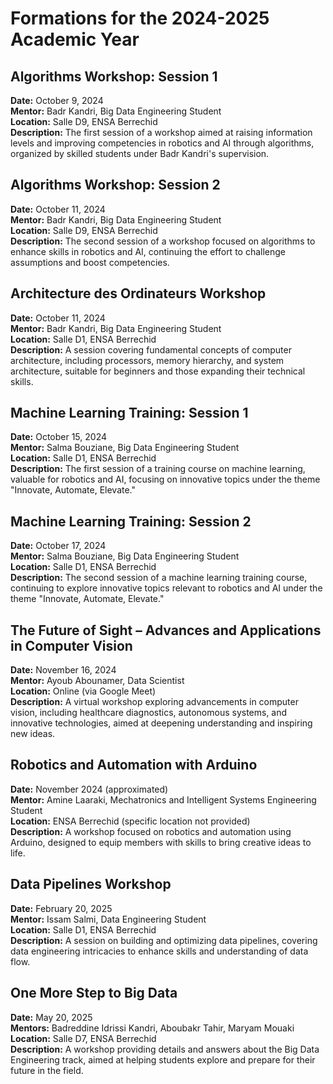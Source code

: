 # Formations for the 2024-2025 Academic Year

## Algorithms Workshop: Session 1

**Date:** October 9, 2024  
**Mentor:** Badr Kandri, Big Data Engineering Student  
**Location:** Salle D9, ENSA Berrechid  
**Description:** The first session of a workshop aimed at raising information levels and improving competencies in robotics and AI through algorithms, organized by skilled students under Badr Kandri's supervision.

## Algorithms Workshop: Session 2

**Date:** October 11, 2024  
**Mentor:** Badr Kandri, Big Data Engineering Student  
**Location:** Salle D9, ENSA Berrechid  
**Description:** The second session of a workshop focused on algorithms to enhance skills in robotics and AI, continuing the effort to challenge assumptions and boost competencies.

## Architecture des Ordinateurs Workshop

**Date:** October 11, 2024  
**Mentor:** Badr Kandri, Big Data Engineering Student  
**Location:** Salle D1, ENSA Berrechid  
**Description:** A session covering fundamental concepts of computer architecture, including processors, memory hierarchy, and system architecture, suitable for beginners and those expanding their technical skills.

## Machine Learning Training: Session 1

**Date:** October 15, 2024  
**Mentor:** Salma Bouziane, Big Data Engineering Student  
**Location:** Salle D1, ENSA Berrechid  
**Description:** The first session of a training course on machine learning, valuable for robotics and AI, focusing on innovative topics under the theme "Innovate, Automate, Elevate."

## Machine Learning Training: Session 2

**Date:** October 17, 2024  
**Mentor:** Salma Bouziane, Big Data Engineering Student  
**Location:** Salle D1, ENSA Berrechid  
**Description:** The second session of a machine learning training course, continuing to explore innovative topics relevant to robotics and AI under the theme "Innovate, Automate, Elevate."

## The Future of Sight – Advances and Applications in Computer Vision

**Date:** November 16, 2024  
**Mentor:** Ayoub Abounamer, Data Scientist  
**Location:** Online (via Google Meet)  
**Description:** A virtual workshop exploring advancements in computer vision, including healthcare diagnostics, autonomous systems, and innovative technologies, aimed at deepening understanding and inspiring new ideas.

## Robotics and Automation with Arduino

**Date:** November 2024 (approximated)  
**Mentor:** Amine Laaraki, Mechatronics and Intelligent Systems Engineering Student  
**Location:** ENSA Berrechid (specific location not provided)  
**Description:** A workshop focused on robotics and automation using Arduino, designed to equip members with skills to bring creative ideas to life.

## Data Pipelines Workshop

**Date:** February 20, 2025  
**Mentor:** Issam Salmi, Data Engineering Student  
**Location:** Salle D1, ENSA Berrechid  
**Description:** A session on building and optimizing data pipelines, covering data engineering intricacies to enhance skills and understanding of data flow.

## One More Step to Big Data

**Date:** May 20, 2025  
**Mentors:** Badreddine Idrissi Kandri, Aboubakr Tahir, Maryam Mouaki  
**Location:** Salle D7, ENSA Berrechid  
**Description:** A workshop providing details and answers about the Big Data Engineering track, aimed at helping students explore and prepare for their future in the field.
